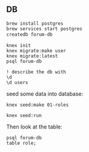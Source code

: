 #
## DB
```sh
brew install postgres
brew services start postgres
createdb forum-db
```

```
knex init
knex migrate:make user
knex migrate:latest
psql forum-db

! describe the db with
\d
\d users
```

seed some data into database:
```
knex seed:make 01-roles

knex seed:run
```

Then look at the table:
```
psql forum-db
table role;
```
